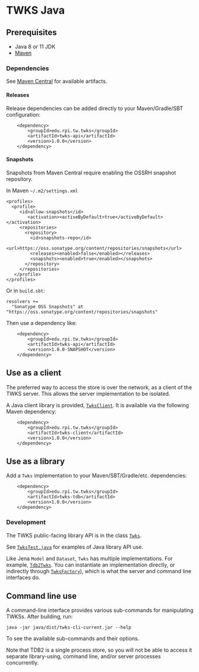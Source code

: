 # TWKS Java

## Prerequisites

* Java 8 or 11 JDK
* [Maven](https://maven.apache.org/)

### Dependencies

See [Maven Central](https://search.maven.org/search?q=edu.rpi.tw.twks) for available artifacts.

#### Releases

Release dependencies can be added directly to your Maven/Gradle/SBT configuration:

        <dependency>
            <groupId>edu.rpi.tw.twks</groupId>
            <artifactId>twks-api</artifactId>
            <version>1.0.0</version>
        </dependency>

#### Snapshots

Snapshots from Maven Central require enabling the OSSRH snapshot repository.

In Maven `~/.m2/settings.xml`

    <profiles>
      <profile>
         <id>allow-snapshots</id>
            <activation><activeByDefault>true</activeByDefault></activation>
         <repositories>
           <repository>
             <id>snapshots-repo</id>
             <url>https://oss.sonatype.org/content/repositories/snapshots</url>
             <releases><enabled>false</enabled></releases>
             <snapshots><enabled>true</enabled></snapshots>
           </repository>
         </repositories>
       </profile>
    </profiles>

Or in `build.sbt`:

    resolvers +=
      "Sonatype OSS Snapshots" at "https://oss.sonatype.org/content/repositories/snapshots"

Then use a dependency like:

        <dependency>
            <groupId>edu.rpi.tw.twks</groupId>
            <artifactId>twks-api</artifactId>
            <version>1.0.0-SNAPSHOT</version>
        </dependency>

## Use as a client

The preferred way to access the store is over the network, as a client of the TWKS server. This allows the server implementation to be isolated.

A Java client library is provided, [`TwksClient`](client/src/main/java/edu/rpi/tw/twks/client/TwksClient.java). It is available via the following Maven dependency:

        <dependency>
            <groupId>edu.rpi.tw.twks</groupId>
            <artifactId>twks-client</artifactId>
            <version>1.0.0</version>
        </dependency>

## Use as a library

Add a `Twks` implementation to your Maven/SBT/Gradle/etc. dependencies:
        
        <dependency>
            <groupId>edu.rpi.tw.twks</groupId>
            <artifactId>twks-tdb</artifactId>
            <version>1.0.0</version>
        </dependency>

### Development

The TWKS public-facing library API is in the class [`Twks`](api/src/main/java/edu/rpi/tw/twks/api/Twks.java).

See [`TwksTest.java`](test/src/main/java/edu/rpi/tw/twks/test/TwksTest.java) for examples of Java library API use.

Like Jena `Model` and `Dataset`, `Twks` has multiple implementations. For example, [`Tdb2Twks`](tdb/src/main/java/edu/rpi/tw/twks/tdb/Tdb2Twks.java).
You can instantiate an implementation directly, or indirectly through [`TwksFactory`](factory/src/main/java/edu/rpi/tw/twks/factory/TwksFactory.java)), which is what the server and command line interfaces do.

## Command line use

A command-line interface provides various sub-commands for manipulating TWKSs. After building, run:

    java -jar java/dist/twks-cli-current.jar --help

To see the available sub-commands and their options.
   
Note that TDB2 is a single process store, so you will not be able to access it separate library-using, command line, and/or server processes concurrently. 
